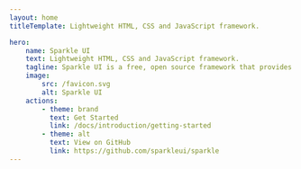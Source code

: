 ```yaml
---
layout: home
titleTemplate: Lightweight HTML, CSS and JavaScript framework.

hero:
    name: Sparkle UI
    text: Lightweight HTML, CSS and JavaScript framework.
    tagline: Sparkle UI is a free, open source framework that provides a basic style reset and ready to use frontend components.
    image:
        src: /favicon.svg
        alt: Sparkle UI
    actions:
        - theme: brand
          text: Get Started
          link: /docs/introduction/getting-started
        - theme: alt
          text: View on GitHub
          link: https://github.com/sparkleui/sparkle
---
```

